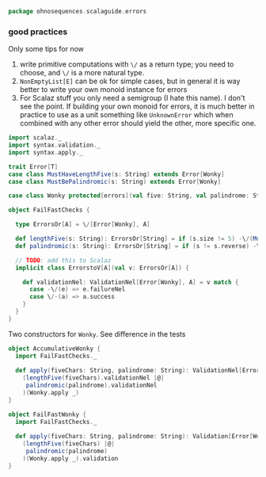 
```scala
package ohnosequences.scalaguide.errors
```


### good practices

Only some tips for now

1. write primitive computations with `\/` as a return type; you need to choose, and `\/` is a more natural type.
2. `NonEmptyList[E]` can be ok for simple cases, but in general it is way better to write your own monoid instance for errors
3. For Scalaz stuff you only need a semigroup (I hate this name). I don't see the point. If building your own monoid for errors, it is much better in practice to use as a unit something like `UnknownError` which when combined with any other error should yield the other, more specific one.



```scala
import scalaz._
import syntax.validation._
import syntax.apply._

trait Error[T]
case class MustHaveLengthFive(s: String) extends Error[Wonky]
case class MustBePalindromic(s: String) extends Error[Wonky]

case class Wonky protected[errors](val five: String, val palindrome: String)

object FailFastChecks {

  type ErrorsOr[A] = \/[Error[Wonky], A]

  def lengthFive(s: String): ErrorsOr[String] = if (s.size != 5) -\/(MustHaveLengthFive(s)) else \/-(s)
  def palindromic(s: String): ErrorsOr[String] = if (s != s.reverse) -\/(MustBePalindromic(s)) else \/-(s)

  // TODO: add this to Scalaz
  implicit class ErrorstoV[A](val v: ErrorsOr[A]) {

    def validationNel: ValidationNel[Error[Wonky], A] = v match {
      case -\/(e) => e.failureNel
      case \/-(a) => a.success
    }
  }
}
```

Two constructors for `Wonky`. See difference in the tests

```scala
object AccumulativeWonky {
  import FailFastChecks._ 
    
  def apply(fiveChars: String, palindrome: String): ValidationNel[Error[Wonky], Wonky] =
    (lengthFive(fiveChars).validationNel |@| 
     palindromic(palindrome).validationNel
    )(Wonky.apply _)
}

object FailFastWonky {
  import FailFastChecks._ 
    
  def apply(fiveChars: String, palindrome: String): Validation[Error[Wonky], Wonky] = 
    (lengthFive(fiveChars) |@|
     palindromic(palindrome)
    )(Wonky.apply _).validation 
}

```




[test/scala/monoidsExample.scala]: ../../test/scala/monoidsExample.scala.md
[test/scala/errors.scala]: ../../test/scala/errors.scala.md
[main/scala/override.scala]: override.scala.md
[main/scala/typeMembers.scala]: typeMembers.scala.md
[main/scala/taggedTypes.scala]: taggedTypes.scala.md
[main/scala/refinementsAndWith.scala]: refinementsAndWith.scala.md
[main/scala/typeclasses.scala]: typeclasses.scala.md
[main/scala/existentials.scala]: existentials.scala.md
[main/scala/errors.scala]: errors.scala.md